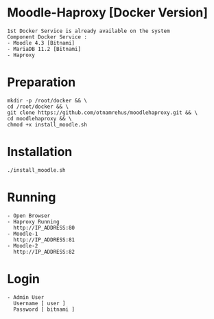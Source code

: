 # Moodle-Haproxy [Docker Version] 
    1st Docker Service is already available on the system
    Component Docker Service :
    - Moodle 4.3 [Bitnami]
    - MariaDB 11.2 [Bitnami]
    - Haproxy
    
# Preparation
    mkdir -p /root/docker && \
    cd /root/docker && \
    git clone https://github.com/otnamrehus/moodlehaproxy.git && \
    cd moodlehaproxy && \
    chmod +x install_moodle.sh
    
# Installation
    ./install_moodle.sh
    
# Running
    - Open Browser     
    - Haproxy Running 
      http://IP_ADDRESS:80   
    - Moodle-1  
      http://IP_ADDRESS:81  
    - Moodle-2  
      http://IP_ADDRESS:82 
# Login
    - Admin User
      Username [ user ]
      Password [ bitnami ]        
